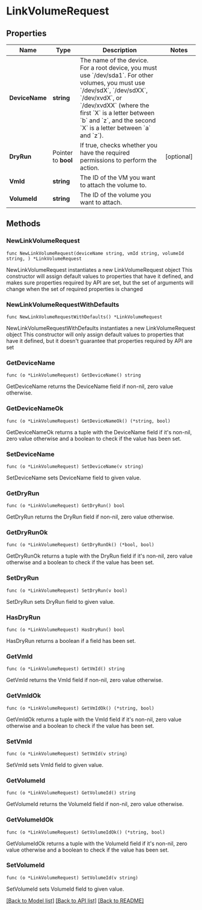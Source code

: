 # LinkVolumeRequest

## Properties

Name | Type | Description | Notes
------------ | ------------- | ------------- | -------------
**DeviceName** | **string** | The name of the device. For a root device, you must use &#x60;/dev/sda1&#x60;. For other volumes, you must use &#x60;/dev/sdX&#x60;, &#x60;/dev/sdXX&#x60;, &#x60;/dev/xvdX&#x60;, or &#x60;/dev/xvdXX&#x60; (where the first &#x60;X&#x60; is a letter between &#x60;b&#x60; and &#x60;z&#x60;, and the second &#x60;X&#x60; is a letter between &#x60;a&#x60; and &#x60;z&#x60;). | 
**DryRun** | Pointer to **bool** | If true, checks whether you have the required permissions to perform the action. | [optional] 
**VmId** | **string** | The ID of the VM you want to attach the volume to. | 
**VolumeId** | **string** | The ID of the volume you want to attach. | 

## Methods

### NewLinkVolumeRequest

`func NewLinkVolumeRequest(deviceName string, vmId string, volumeId string, ) *LinkVolumeRequest`

NewLinkVolumeRequest instantiates a new LinkVolumeRequest object
This constructor will assign default values to properties that have it defined,
and makes sure properties required by API are set, but the set of arguments
will change when the set of required properties is changed

### NewLinkVolumeRequestWithDefaults

`func NewLinkVolumeRequestWithDefaults() *LinkVolumeRequest`

NewLinkVolumeRequestWithDefaults instantiates a new LinkVolumeRequest object
This constructor will only assign default values to properties that have it defined,
but it doesn't guarantee that properties required by API are set

### GetDeviceName

`func (o *LinkVolumeRequest) GetDeviceName() string`

GetDeviceName returns the DeviceName field if non-nil, zero value otherwise.

### GetDeviceNameOk

`func (o *LinkVolumeRequest) GetDeviceNameOk() (*string, bool)`

GetDeviceNameOk returns a tuple with the DeviceName field if it's non-nil, zero value otherwise
and a boolean to check if the value has been set.

### SetDeviceName

`func (o *LinkVolumeRequest) SetDeviceName(v string)`

SetDeviceName sets DeviceName field to given value.


### GetDryRun

`func (o *LinkVolumeRequest) GetDryRun() bool`

GetDryRun returns the DryRun field if non-nil, zero value otherwise.

### GetDryRunOk

`func (o *LinkVolumeRequest) GetDryRunOk() (*bool, bool)`

GetDryRunOk returns a tuple with the DryRun field if it's non-nil, zero value otherwise
and a boolean to check if the value has been set.

### SetDryRun

`func (o *LinkVolumeRequest) SetDryRun(v bool)`

SetDryRun sets DryRun field to given value.

### HasDryRun

`func (o *LinkVolumeRequest) HasDryRun() bool`

HasDryRun returns a boolean if a field has been set.

### GetVmId

`func (o *LinkVolumeRequest) GetVmId() string`

GetVmId returns the VmId field if non-nil, zero value otherwise.

### GetVmIdOk

`func (o *LinkVolumeRequest) GetVmIdOk() (*string, bool)`

GetVmIdOk returns a tuple with the VmId field if it's non-nil, zero value otherwise
and a boolean to check if the value has been set.

### SetVmId

`func (o *LinkVolumeRequest) SetVmId(v string)`

SetVmId sets VmId field to given value.


### GetVolumeId

`func (o *LinkVolumeRequest) GetVolumeId() string`

GetVolumeId returns the VolumeId field if non-nil, zero value otherwise.

### GetVolumeIdOk

`func (o *LinkVolumeRequest) GetVolumeIdOk() (*string, bool)`

GetVolumeIdOk returns a tuple with the VolumeId field if it's non-nil, zero value otherwise
and a boolean to check if the value has been set.

### SetVolumeId

`func (o *LinkVolumeRequest) SetVolumeId(v string)`

SetVolumeId sets VolumeId field to given value.



[[Back to Model list]](../README.md#documentation-for-models) [[Back to API list]](../README.md#documentation-for-api-endpoints) [[Back to README]](../README.md)


